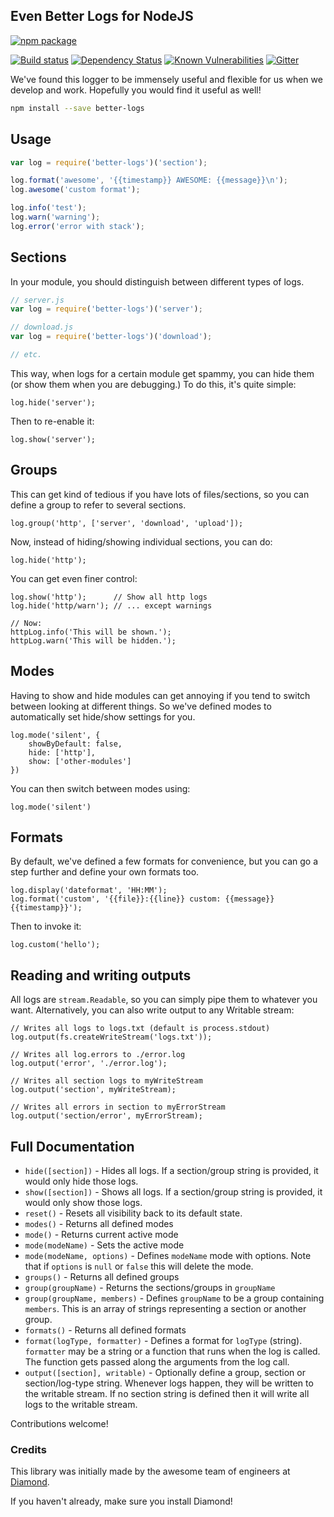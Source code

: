 Even Better Logs for NodeJS
-------------------------

[![npm package](https://nodei.co/npm/better-logs.png?downloads=true&downloadRank=true&stars=true)](https://nodei.co/npm/better-logs/)

[![Build status](https://img.shields.io/travis/diamondio/better-logs.svg?style=flat-square)](https://travis-ci.org/diamondio/better-logs)
[![Dependency Status](https://img.shields.io/david/diamondio/better-logs.svg?style=flat-square)](https://david-dm.org/diamondio/better-logs)
[![Known Vulnerabilities](https://snyk.io/test/npm/better-logs/badge.svg?style=flat-square)](https://snyk.io/test/npm/better-logs)
[![Gitter](https://img.shields.io/badge/gitter-join_chat-blue.svg?style=flat-square)](https://gitter.im/diamondio/better-logs?utm_source=badge)


We've found this logger to be immensely useful and flexible for us when we develop and work. Hopefully you would find it useful as well!

```bash
npm install --save better-logs
```

## Usage

```js
var log = require('better-logs')('section');

log.format('awesome', '{{timestamp}} AWESOME: {{message}}\n');
log.awesome('custom format');

log.info('test');
log.warn('warning');
log.error('error with stack');
```

## Sections

In your module, you should distinguish between different types of logs.
```js
// server.js
var log = require('better-logs')('server');

// download.js
var log = require('better-logs')('download');

// etc.
```

This way, when logs for a certain module get spammy, you can hide them (or show them when you are debugging.) To do this, it's quite simple:

```
log.hide('server');
```

Then to re-enable it:

```
log.show('server');
```

## Groups

This can get kind of tedious if you have lots of files/sections, so you can define a group to refer to several sections.

```
log.group('http', ['server', 'download', 'upload']);
```

Now, instead of hiding/showing individual sections, you can do:
```
log.hide('http');
```

You can get even finer control:
```
log.show('http');      // Show all http logs
log.hide('http/warn'); // ... except warnings

// Now:
httpLog.info('This will be shown.');
httpLog.warn('This will be hidden.');
```


## Modes

Having to show and hide modules can get annoying if you tend to switch between looking at different things. So we've defined modes to automatically set hide/show settings for you.

```
log.mode('silent', {
	showByDefault: false,
	hide: ['http'],
	show: ['other-modules']
})
```

You can then switch between modes using:
```
log.mode('silent')
```

## Formats

By default, we've defined a few formats for convenience, but you can go a step further and define your own formats too.

```
log.display('dateformat', 'HH:MM');
log.format('custom', '{{file}}:{{line}} custom: {{message}} {{timestamp}}');
```

Then to invoke it:
```
log.custom('hello');
```

## Reading and writing outputs

All logs are `stream.Readable`, so you can simply pipe them to whatever you want. Alternatively, you can also write output to any Writable stream:

```
// Writes all logs to logs.txt (default is process.stdout)
log.output(fs.createWriteStream('logs.txt'));

// Writes all log.errors to ./error.log
log.output('error', './error.log');

// Writes all section logs to myWriteStream
log.output('section', myWriteStream);

// Writes all errors in section to myErrorStream
log.output('section/error', myErrorStream);
```


## Full Documentation

- `hide([section])` - Hides all logs. If a section/group string is provided, it would only hide those logs.
- `show([section])` - Shows all logs. If a section/group string is provided, it would only show those logs.
- `reset()` - Resets all visibility back to its default state.
- `modes()` - Returns all defined modes
- `mode()` - Returns current active mode
- `mode(modeName)` - Sets the active mode
- `mode(modeName, options)` - Defines `modeName` mode with options. Note that if `options` is `null` or `false` this will delete the mode.
- `groups()` - Returns all defined groups
- `group(groupName)` - Returns the sections/groups in `groupName`
- `group(groupName, members)` - Defines `groupName` to be a group containing `members`. This is an array of strings representing a section or another group.
- `formats()` - Returns all defined formats
- `format(logType, formatter)` - Defines a format for `logType` (string). `formatter` may be a string or a function that runs when the log is called. The function gets passed along the arguments from the log call.
- `output([section], writable)` - Optionally define a group, section or section/log-type string. Whenever logs happen, they will be written to the writable stream. If no section string is defined then it will write all logs to the writable stream.


Contributions welcome!

### Credits
This library was initially made by the awesome team of engineers at [Diamond](https://diamond.io).

If you haven't already, make sure you install Diamond!


